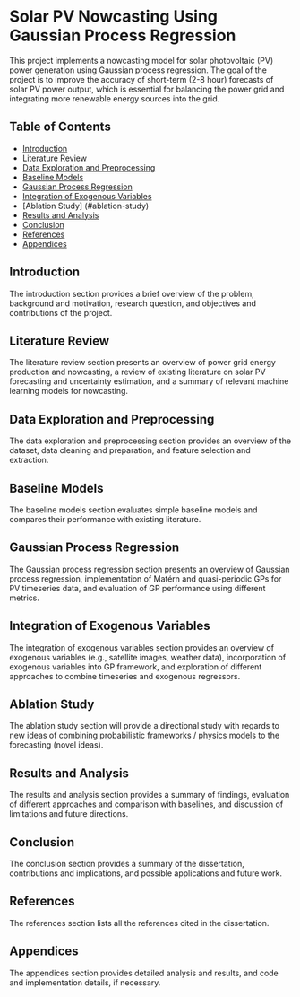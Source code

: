 # Solar PV Nowcasting Using Gaussian Process Regression

This project implements a nowcasting model for solar photovoltaic (PV) power generation using Gaussian process regression. The goal of the project is to improve the accuracy of short-term (2-8 hour) forecasts of solar PV power output, which is essential for balancing the power grid and integrating more renewable energy sources into the grid.

## Table of Contents

- [Introduction](#introduction)
- [Literature Review](#literature-review)
- [Data Exploration and Preprocessing](#data-exploration-and-preprocessing)
- [Baseline Models](#baseline-models)
- [Gaussian Process Regression](#gaussian-process-regression)
- [Integration of Exogenous Variables](#integration-of-exogenous-variables)
- [Ablation Study] (#ablation-study)
- [Results and Analysis](#results-and-analysis)
- [Conclusion](#conclusion)
- [References](#references)
- [Appendices](#appendices)

## Introduction

The introduction section provides a brief overview of the problem, background and motivation, research question, and objectives and contributions of the project.

## Literature Review

The literature review section presents an overview of power grid energy production and nowcasting, a review of existing literature on solar PV forecasting and uncertainty estimation, and a summary of relevant machine learning models for nowcasting.

## Data Exploration and Preprocessing

The data exploration and preprocessing section provides an overview of the dataset, data cleaning and preparation, and feature selection and extraction.

## Baseline Models

The baseline models section evaluates simple baseline models and compares their performance with existing literature.

## Gaussian Process Regression

The Gaussian process regression section presents an overview of Gaussian process regression, implementation of Matérn and quasi-periodic GPs for PV timeseries data, and evaluation of GP performance using different metrics.

## Integration of Exogenous Variables

The integration of exogenous variables section provides an overview of exogenous variables (e.g., satellite images, weather data), incorporation of exogenous variables into GP framework, and exploration of different approaches to combine timeseries and exogenous regressors.

## Ablation Study
 
The ablation study section will provide a directional study with regards to new ideas of combining probabilistic frameworks / physics models to the forecasting (novel ideas).

## Results and Analysis

The results and analysis section provides a summary of findings, evaluation of different approaches and comparison with baselines, and discussion of limitations and future directions.

## Conclusion

The conclusion section provides a summary of the dissertation, contributions and implications, and possible applications and future work.

## References

The references section lists all the references cited in the dissertation.

## Appendices

The appendices section provides detailed analysis and results, and code and implementation details, if necessary.

